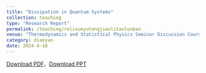 ```yaml
---
title: "Dissipation in Quantum Systems"
collection: teaching
type: "Research Report"
permalink: /teaching/relixueyutongjiwulitaolunban
venue: "Thermodynamics and Statistical Physics Seminar Discussion Course"
category: diaoyan
date: 2024-4-10
---
```


[Download PDF](http://ShangrunLu666.github.io/files/量子系统中的耗散-课程论文.pdf)、[Download PPT](http://ShangrunLu666.github.io/files/量子系统中的耗散.pdf)
